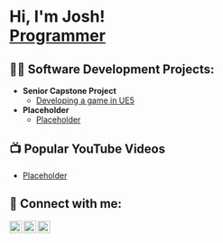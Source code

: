 <h1>Hi, I'm Josh! <br/><a href="https://github.com/TotallyDem">Programmer</a></h1>

<h2>👨‍💻 Software Development Projects:</h2>

- <b>Senior Capstone Project</b>
  - [Developing a game in UE5](/Seniorcapstone)
- <b>Placeholder</b>
  - [Placeholder](https:www.google.com)

<h2>📺 Popular YouTube Videos</h2>

- [Placeholder](https:www.google.com)

<h2> 🤳 Connect with me:</h2>

[<img align="left" alt="alexmurray308 | Gmail" width="22px" src="https://cdn.jsdelivr.net/npm/simple-icons@v3/icons/gmail.svg" />][gmail]
[<img align="left" alt="Alex Murray | LinkedIn" width="22px" src="https://cdn.jsdelivr.net/npm/simple-icons@v3/icons/linkedin.svg" />][linkedin]
[<img align="left" alt="alex_murray | Discord" width="22px" src="https://cdn.jsdelivr.net/npm/simple-icons@v3/icons/discord.svg" />][discord]

[gmail]: alexmurray308@gmail.com
[discord]: https://discordapp.com/users/alex_murray
[linkedin]: https://www.linkedin.com/in/alex-murray-ab4624218/

<!--
**joshmadakor1/joshmadakor1** is a ✨ _special_ ✨ repository because its `README.md` (this file) appears on your GitHub profile.

Here are some ideas to get you started:

- 🔭 I’m currently working on ...
- 🌱 I’m currently learning ...
- 👯 I’m looking to collaborate on ...
- 🤔 I’m looking for help with ...
- 💬 Ask me about ...
- 📫 How to reach me: ...
- 😄 Pronouns: ...
- ⚡ Fun fact: ...
-->